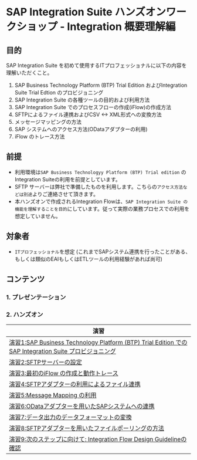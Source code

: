 # SAP Integration Suite ハンズオンワークショップ - Integration 概要理解編
## 目的
SAP Integration Suite を初めて使用するITプロフェッショナルに以下の内容を理解いただくこと。
1. SAP Business Technology Platform (BTP) Trial Edition およびIntegration Suite Trial Edtion のプロビジョニング
2. SAP Integration Suite の各種ツールの目的および利用方法
3. SAP Integration Suite でのプロセスフローの作成(iFlow)の作成方法
4. SFTPによるファイル連携およびCSV <-> XML形式への変換方法
5. メッセージマッピングの方法
6. SAP システムへのアクセス方法(ODataアダプターの利用)
7. iFlow のトレース方法
   
## 前提
- 利用環境は`SAP Business Technologyy Platform (BTP) Trial edition` のIntegration Suiteの利用を前提としています。
- SFTP サーバーは弊社で準備したものを利用します。こちらの`アクセス方法などは別途`よりご連絡させて頂きます。
- 本ハンズオンで作成されるIntegration Flowは、`SAP Integration Suite の機能を理解することを目的`にしています。従って実際の業務プロセスでの利用を想定していません。
  
## 対象者
- `ITプロフェッショナル`を想定 (これまでSAPシステム連携を行ったことがある、もしくは類似のEAIもしくはETLツールの利用経験があれば尚可)
  
## コンテンツ
### 1. プレゼンテーション
### 2. ハンズオン

|演習|
|-------------------|
| [演習1:SAP Business Technology Platform (BTP) Trial Edition でのSAP Integration Suite プロビジョニング](ex1/README.md)
| [演習2:SFTPサーバーの設定](ex2/README.md)
| [演習3:最初のiFlow の作成と動作トレース](ex3/README.md)
| [演習4:SFTPアダプターの利用によるファイル連携](ex4/README.md)
| [演習5:Message Mapping の利用](ex5/README.md)
| [演習6:ODataアダプターを用いたSAPシステムへの連携](ex6/README.md)
| [演習7:データ出力のデータフォーマットの変換](ex7/README.md)
| [演習8:SFTPアダプターを用いたファイルポーリングの方法](ex8/README.md)
| [演習9:次のステップに向けて: Integration Flow Design Guidelineの確認](ex9/README.md)
